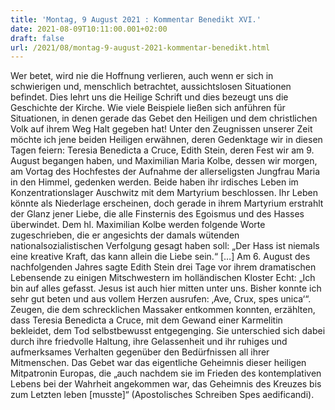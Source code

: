 ```yaml
---
title: 'Montag, 9 August 2021 : Kommentar Benedikt XVI.'
date: 2021-08-09T10:11:00.001+02:00
draft: false
url: /2021/08/montag-9-august-2021-kommentar-benedikt.html
---
```


Wer betet, wird nie die Hoffnung verlieren, auch wenn er sich in schwierigen und, menschlich betrachtet, aussichtslosen Situationen befindet. Dies lehrt uns die Heilige Schrift und dies bezeugt uns die Geschichte der Kirche. Wie viele Beispiele ließen sich anführen für Situationen, in denen gerade das Gebet den Heiligen und dem christlichen Volk auf ihrem Weg Halt gegeben hat! Unter den Zeugnissen unserer Zeit möchte ich jene beiden Heiligen erwähnen, deren Gedenktage wir in diesen Tagen feiern: Teresia Benedicta a Cruce, Edith Stein, deren Fest wir am 9. August begangen haben, und Maximilian Maria Kolbe, dessen wir morgen, am Vortag des Hochfestes der Aufnahme der allerseligsten Jungfrau Maria in den Himmel, gedenken werden. Beide haben ihr irdisches Leben im Konzentrationslager Auschwitz mit dem Martyrium beschlossen. Ihr Leben könnte als Niederlage erscheinen, doch gerade in ihrem Martyrium erstrahlt der Glanz jener Liebe, die alle Finsternis des Egoismus und des Hasses überwindet. Dem hl. Maximilian Kolbe werden folgende Worte zugeschrieben, die er angesichts der damals wütenden nationalsozialistischen Verfolgung gesagt haben soll: „Der Hass ist niemals eine kreative Kraft, das kann allein die Liebe sein.“ \[…\] Am 6. August des nachfolgenden Jahres sagte Edith Stein drei Tage vor ihrem dramatischen Lebensende zu einigen Mitschwestern im holländischen Kloster Echt: „Ich bin auf alles gefasst. Jesus ist auch hier mitten unter uns. Bisher konnte ich sehr gut beten und aus vollem Herzen ausrufen: ‚Ave, Crux, spes unica‘“. Zeugen, die dem schrecklichen Massaker entkommen konnten, erzählten, dass Teresia Benedicta a Cruce, mit dem Gewand einer Karmelitin bekleidet, dem Tod selbstbewusst entgegenging. Sie unterschied sich dabei durch ihre friedvolle Haltung, ihre Gelassenheit und ihr ruhiges und aufmerksames Verhalten gegenüber den Bedürfnissen all ihrer Mitmenschen. Das Gebet war das eigentliche Geheimnis dieser heiligen Mitpatronin Europas, die „auch nachdem sie im Frieden des kontemplativen Lebens bei der Wahrheit angekommen war, das Geheimnis des Kreuzes bis zum Letzten leben \[musste\]“ (Apostolisches Schreiben Spes aedificandi).